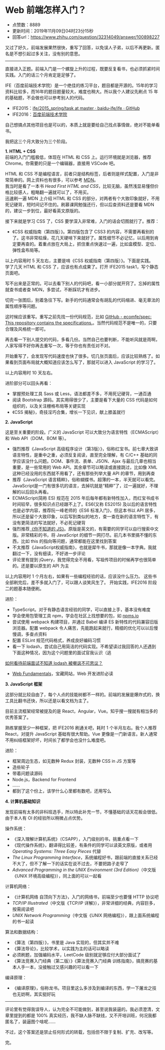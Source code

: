 # Web 前端怎样入门？
- 点赞数：8889
- 更新时间：2019年11月09日04时23分15秒
- 回答url：https://www.zhihu.com/question/32314049/answer/100898227
<body>
 <p data-pid="N05Ot8yo">又过了好久，前端发展果然很快，重写了回答，以免误人子弟，以后不再更新。匿名是不想引起过多关注，没有别的意思。</p>
 <hr>
 <p data-pid="Muye6y65">直接进入正题。前端入门是一个螺旋上升的过程，既要反复看书，也必须抓紧时间实践。入门的话三个月肯定是足够了。</p>
 <p data-pid="dSKpPpnq">IFE（百度前端技术学院）是一个绝佳的练习平台，题目都是开源的。15年的学习资料比较多，而16年的题目题量较大，难度也稍大。所以我个人建议先刷点 15 年的基础题，不会做也可以参考别人的代码。</p>
 <ul>
  <li data-pid="c5yjS3fo">IFE2015：<a href="https://link.zhihu.com/?target=https%3A//github.com/baidu-ife/ife/tree/master/2015_spring/task" class=" wrap external" target="_blank" rel="nofollow noreferrer">ife/2015_spring/task at master · baidu-ife/ife · GitHub</a></li>
  <li data-pid="Af835V4I">IFE2016：<a href="https://link.zhihu.com/?target=http%3A//ife.baidu.com/task/all" class=" wrap external" target="_blank" rel="nofollow noreferrer">百度前端技术学院</a></li>
 </ul>
 <p data-pid="upG6lTMB">自己想搞点其他项目也是可以的，本质上就是要给自己找点事情做，绝对不能单看书。</p>
 <p data-pid="I_joEbbK">我把这三个月大致分为三个阶段。</p>
 <p data-pid="4my_oh8I"><b>1. HTML + CSS</b><br>
  前端的入门门槛极低，体现在 HTML 和 CSS 上。运行环境就是浏览器，推荐 Chrome。你需要的只是一个编辑器，直接用 VSCode 吧。</p>
 <p data-pid="ZEHHTBG4">HTML 和 CSS 不是编程语言，前者只是结构标签，后者则是样式配置，入门是非常简单的。网上资料也有很多，可以参考 <a href="https://link.zhihu.com/?target=https%3A//developer.mozilla.org/zh-CN/" class=" wrap external" target="_blank" rel="nofollow noreferrer">MDN</a>。<br>
  我当时是看了一本书 <i>Head First HTML and CSS</i>，比较无脑，虽然浅显易懂但价格比较感人，粗略翻一遍就可以了，不用买。<br>
  迅速刷一遍 MDN 上介绍 HTML 和 CSS 的部分，对两者有个大致印象就好，不用死记硬背，短时间记不住的。刷慕课网勉强还行，但以后查资料还是要看 MDN 的，建议一步到位，最好看英文原版的。</p>
 <p data-pid="b4oMO9Ft">接下来就是学习 CSS 了，CSS 要学深入非常难，入门的话会切图就行了。推荐：</p>
 <ul>
  <li data-pid="HFETJkCO">《CSS 权威指南（第四版）》。第四版包含了 CSS3 的内容，不需要再看别的了。这书非常枯燥，花几天硬啃下来就好了。属性细节不必记忆，以后用到肯定要再查的。着重点放在大局上，抓住重点快速过一遍，比如盒模型、定位、弹性盒布局等。</li>
 </ul>
 <p data-pid="2b--BrjP">以上内容用时 5 天左右，主要是啃《CSS 权威指南（第四版）》。下面是实践。<br>
  学了几天 HTML 和 CSS 了，应该也有点成果了。打开 IFE2015 task1，写个静态页面吧。</p>
 <p data-pid="NGIhdYLO">写不出来是正常的。可以去看下别人的代码吧，看一小部分就开窍了。忘掉的属性就查书或者查 MDN，多尝试，不断踩坑才有进步。</p>
 <p data-pid="NG_4BSKH">切完一张图后，别着急往下写。新手的代码通常会有胡乱的代码缩进、毫无章法的属性顺序等问题。</p>
 <p data-pid="lJD5KyYl">这时候应该重写。重写之前先找一份代码规范，比如 <a href="https://link.zhihu.com/?target=https%3A//github.com/ecomfe/spec" class=" wrap external" target="_blank" rel="nofollow noreferrer">GitHub - ecomfe/spec: This repository contains the specifications.</a>。当然代码规范不是唯一的，只要合理及风格统一即可。</p>
 <p data-pid="5xsqmkME">再去看一下别人提交的代码，多看几份。当然自己也要判断，不能听风就是雨啊，人家写得不好你再去重写一次，等于你也有责任对不对。</p>
 <p data-pid="4hZRFrWK">开始重写了，会发现写代码速度也快了很多。切几张页面后，应该比较熟练了。如果看到页面布局就大概知道应该怎么写了，那就可以进入 JavaScript 的学习了。</p>
 <p data-pid="jCWoviQ1">以上内容用时 10 天左右。</p>
 <p data-pid="bh5mJ6oi">进阶部分可以回头再看：</p>
 <ul>
  <li data-pid="dTjydvXs">掌握预处理工具 Sass 或 Less，语法都差不多，不用死记硬背，一通百通</li>
  <li data-pid="YjpDS-AP">阅读 Bootstrap 源码。其实用得很少了，主要是看下大量的 CSS 代码是如何组织的，以及关注栅格布局等关键实现</li>
  <li data-pid="JEtpx0jN">《CSS 揭秘》，奇技淫巧合集，增长一下见识，献上膝盖就行</li>
 </ul>
 <p data-pid="_UkHTo33"><b>2. JavaScript</b></p>
 <p data-pid="yoVFYu-R">这是至关重要的阶段。广义的 JavaScript 可以大致分为语言特性（ECMAScript）和 Web API（DOM、BOM 等）。</p>
 <ul>
  <li data-pid="vJzCXG8s">强烈推荐《JavaScript 高级程序设计（第3版）》，俗称红宝书。前七章大致讲语言特性，是重中之重，必须反复阅读，直至完全理解，有 C/C++ 基础的同学应该没什么问题。DOM、事件流、表单、JSON、Ajax 与最后几章也相当重要，是一些常用的 Web API。其余章节可以略读或直接跳过，比如像 XML 这种已经没用的东西就不用看了，还有那些列举大量 API 的章节，用到再查</li>
  <li data-pid="45cKn8AY">推荐《JavaScript 语言精粹》，俗称蝴蝶书。超薄的一本，半天就可以看完。JavaScript是一门有很多坑的语言，去掉坑就是“精粹”了，过一遍就好，不理解的以后回头再看。</li>
  <li data-pid="QaU0vfnW">ECMAScript(简称 ES) 规范在 2015 年后每年都有新特性加入，而红宝书成书时间较早，很多知识点已经跟不上了。ES6(又称 ES2015) 及以后的语言特性也是必学内容，推荐阮一峰老师的《ES6 标准入门》，但这本书以 API 居多，所以还是留个大致印象，以后写到类似的地方，查一查在新的语言特性下，有没有更简洁的写法就好，不必死记硬背</li>
  <li data-pid="Ffv58GFx">强烈推荐<a href="https://link.zhihu.com/?target=https%3A//github.com/getify/You-Dont-Know-JS" class=" wrap external" target="_blank" rel="nofollow noreferrer">《你不知道的 JS》</a>。原版是英文的，有需要的同学可以自行搜索中文版。非常精彩的书，将 JavaScript 的细节一网打尽。前几本书里搞不懂的东西，比如 this 的指向等问题，通常都能在这里找到答案</li>
  <li data-pid="IR5BS9iV">不太推荐《JavaScript权威指南》，也就是犀牛书，那就是像一本字典。我就翻过一下，没有细读，不好进一步评论</li>
  <li data-pid="Qh3-XSP-">评论里有提到 jQuery，我觉得完全不用看，写祖传项目的时候再学也很简单的。还是要以原生的 API 为主</li>
 </ul>
 <p data-pid="ojvtmoR9">以上内容用时 1 个月左右，如果有一些编程经验的话，应该没什么压力。 这些书全部刷完后，差不多就入门了，可以跟人谈笑风生了。 开始实践，IFE2016 阶段二的题基本随便刷。</p>
 <p data-pid="VCCyYVeW">进阶：</p>
 <ul>
  <li data-pid="cF6ICmWN">TypeScript。对于有静态语言经验的同学，可以直接上手，基本没有难度</li>
  <li data-pid="m-6Kvf_3">学会使用包管理工具 npm，学会在社区上找想要的包，如 <a href="https://link.zhihu.com/?target=https%3A//npms.io/" class=" wrap external" target="_blank" rel="nofollow noreferrer">npms.io</a></li>
  <li data-pid="e1xpXFAs">尝试使用 webpack 构建项目，并通过 Babel 编译 ES 新特性的代码兼容旧版浏览器。配置 webpack 令人痛苦，先能跑起来就行，精细的优化可以以后慢慢调，多查点资料</li>
  <li data-pid="fAWH3THY">配置 ESLint 规范代码格式，养成良好编码习惯</li>
  <li data-pid="Q4i9Hdbr">看一下 lodash，尝试自己用简洁的代码实现。不希望读过我回答的人还遇到下面这种情况，因为这个问题里的面试官我认识（逃</li>
 </ul><a href="https://www.zhihu.com/question/315141826" data-draft-node="block" data-draft-type="link-card" class="internal">如何看待前端面试不知道 lodash 被嘲讽不可思议？</a>
 <ul>
  <li data-pid="g7m8ee85"><a href="https://link.zhihu.com/?target=https%3A//developers.google.com/web/fundamentals/" class=" wrap external" target="_blank" rel="nofollow noreferrer">Web Fundamentals</a>，宝藏网站，Web 开发进阶必读</li>
 </ul>
 <p data-pid="NnUp4dej"><b>3. JavaScript 框架</b></p>
 <p data-pid="b1iJLL6W">这部分就比较自由了，每个人点的技能树都不一样的。前端的发展是爆炸式的，换工具比翻书还快，所以还是以看文档为主了。</p>
 <p data-pid="t-3jFquy">目前主流框架经常被提及的是 React，Angular，Vue。知乎搜一搜就有相当多的优秀答案了。</p>
 <p data-pid="ospPmzFK">熟练掌握至少一种框架，把 IFE2016 刷通关吧，耗时 1 个半月左右。我个人推荐 React，对提升 JavaScript 基础有很大帮助。Vue 更像是一门新语言。新人通常不用纠结框架好坏，时间长了都学会也没什么难度吧。</p>
 <p data-pid="Z2D57Yrb">进阶：</p>
 <ul>
  <li data-pid="23lQFU9s">框架周边生态，如无数种 Redux 封装，无数种 CSS in JS 方案等</li>
  <li data-pid="VfBWrkmR">造些轮子</li>
  <li data-pid="XkDrJVTF">带着问题读源码</li>
  <li data-pid="jaXJ4GrH">Node.js，Backend for Frontend</li>
  <li data-pid="NU1wtIiG">……</li>
  <li data-pid="GBEmZ3k-">都到了这个份上，该学什么心里都有数吧，还用写么</li>
 </ul>
 <p data-pid="wCtE87pC"><b>4. 计算机基础知识</b></p>
 <p data-pid="nArQFBDg">发现前端有太多的非科班选手，所以特此补充一节，不懂基础的话天花板会很低。由于本人有 OI 的经验所以稍微占点优势。</p>
 <p data-pid="qACPRNpp">操作系统：</p>
 <ul>
  <li data-pid="z979jsd_">《深入理解计算机系统》（CSAPP），入门级别的书，挑重点看一下</li>
  <li data-pid="AZy11Whg">《现代操作系统》，翻译得比较差，有条件的同学可以读英文原版，或者用 <i>Operating Systems: Three Easy Pieces </i>代替</li>
  <li data-pid="D8cGLhGS"><i>The Linux Programming Interface</i>，系统编程好书，跟前端的直接关系已经不大了，但不了解一下的话实在说不过去，不要把路子走窄了</li>
  <li data-pid="cd9SRo8i"><i>Advanced Programming in the UNIX Environment (3rd Edition)</i>（中文版《UNIX 环境高级编程》），同上面的可以一起看</li>
 </ul>
 <p data-pid="OybGhl9a">计算机网络：</p>
 <ul>
  <li data-pid="BaAv1hUW">《计算机网络 自顶向下方法》，入门的网络书，前端至少也要懂 HTTP 协议吧</li>
  <li data-pid="LAgIqwKy"><i>TCP/IP Illustrated</i>（中文版《TCP/IP 详解》），非常详细的经典，内容巨多，按需阅读吧</li>
  <li data-pid="2mxOFM_T"><i>UNIX Network Programming</i>（中文版《UNIX 网络编程》），跟上面系统编程的书一起读</li>
 </ul>
 <p data-pid="39OJ_7yr">算法和数据结构：</p>
 <ul>
  <li data-pid="3Of-9RMD">《算法（第四版）》，书里是 Java 实现的，但其实并不难</li>
  <li data-pid="rZHL-yOk">《算法导论》，比较学术，以实践为主的话可以略读</li>
  <li data-pid="Op6zmm_h">必须刷题，加强编码水平，LeetCode 级别就足够应付大部分面试了</li>
  <li data-pid="Lj_PPPUG">《算法竞赛入门经典（第二版）》《算法竞赛入门经典 训练指南》，搞竞赛的基本人手一本，没接触过又感兴趣的可以看一下</li>
 </ul>
 <p data-pid="mg2-qWmY">编译原理：</p>
 <ul>
  <li data-pid="udGaX-_L">《编译原理》，俗称龙书。项目里这么多涉及到编译的东西，学一下屠龙之技也无妨啊，其实挺好玩</li>
 </ul>
 <hr>
 <p data-pid="uLH6SID2">评论里有觉得我误导人，认为完全不可能做到，甚至说我装逼的。我必须澄清，文章里提到的都是 100% 真实经历，我不缺人脉不缺钱，又不开培训班，何况我都匿名了，装逼图个啥呢……</p>
 <p data-pid="EpOvzyiq">不过，这个答案还是禁止任何形式的转载，包括但不限于复制、扩充、改写等。</p>
 <p data-pid="AGSpcmFM">完。</p>
</body>